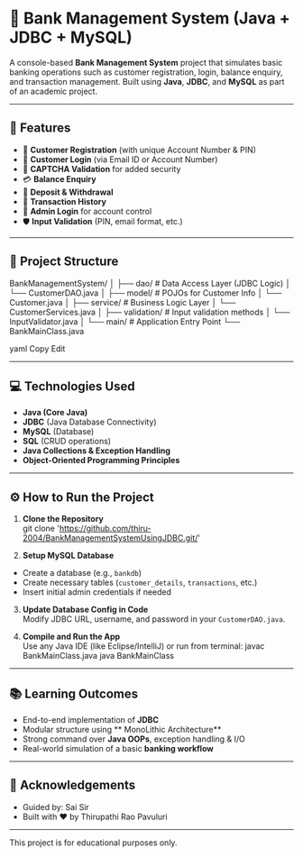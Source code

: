# 🏦 Bank Management System (Java + JDBC + MySQL)

A console-based **Bank Management System** project that simulates basic banking operations such as customer registration, login, balance enquiry, and transaction management. Built using **Java**, **JDBC**, and **MySQL** as part of an academic project.

---

## 🚀 Features

- 📝 **Customer Registration** (with unique Account Number & PIN)
- 🔐 **Customer Login** (via Email ID or Account Number)
- 🔐 **CAPTCHA Validation** for added security
- 💳 **Balance Enquiry**
- 💸 **Deposit & Withdrawal**
- 📄 **Transaction History**
- 🔐 **Admin Login** for account control
- 🛡️ **Input Validation** (PIN, email format, etc.)

---

## 📂 Project Structure

BankManagementSystem/
│
├── dao/ # Data Access Layer (JDBC Logic)
│ └── CustomerDAO.java
│
├── model/ # POJOs for Customer Info
│ └── Customer.java
│
├── service/ # Business Logic Layer
│ └── CustomerServices.java
│
├── validation/ # Input validation methods
│ └── InputValidator.java
│
└── main/ # Application Entry Point
└── BankMainClass.java

yaml
Copy
Edit

---

## 💻 Technologies Used

- **Java (Core Java)**
- **JDBC** (Java Database Connectivity)
- **MySQL** (Database)
- **SQL** (CRUD operations)
- **Java Collections & Exception Handling**
- **Object-Oriented Programming Principles**

---

## ⚙️ How to Run the Project

1. **Clone the Repository**  
git clone  'https://github.com/thiru-2004/BankManagementSystemUsingJDBC.git/'



2. **Setup MySQL Database**  
- Create a database (e.g., `bankdb`)
- Create necessary tables (`customer_details`, `transactions`, etc.)
- Insert initial admin credentials if needed

3. **Update Database Config in Code**  
Modify JDBC URL, username, and password in your `CustomerDAO.java`.

4. **Compile and Run the App**  
Use any Java IDE (like Eclipse/IntelliJ) or run from terminal:
javac BankMainClass.java
java BankMainClass



---

## 📚 Learning Outcomes

- End-to-end implementation of **JDBC**
- Modular structure using ** MonoLithic  Architecture**
- Strong command over **Java OOPs**, exception handling & I/O
- Real-world simulation of a basic **banking workflow**

---



## 🙌 Acknowledgements

- Guided by: Sai Sir
- Built with ❤️ by Thirupathi Rao Pavuluri

---



This project is for educational purposes only.
